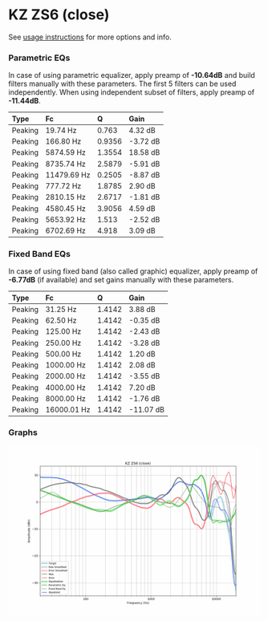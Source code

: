 # KZ ZS6 (close)
See [usage instructions](https://github.com/jaakkopasanen/AutoEq#usage) for more options and info.

### Parametric EQs
In case of using parametric equalizer, apply preamp of **-10.64dB** and build filters manually
with these parameters. The first 5 filters can be used independently.
When using independent subset of filters, apply preamp of **-11.44dB**.

| Type    | Fc          |      Q | Gain     |
|:--------|:------------|:-------|:---------|
| Peaking | 19.74 Hz    | 0.763  | 4.32 dB  |
| Peaking | 166.80 Hz   | 0.9356 | -3.72 dB |
| Peaking | 5874.59 Hz  | 1.3554 | 18.58 dB |
| Peaking | 8735.74 Hz  | 2.5879 | -5.91 dB |
| Peaking | 11479.69 Hz | 0.2505 | -8.87 dB |
| Peaking | 777.72 Hz   | 1.8785 | 2.90 dB  |
| Peaking | 2810.15 Hz  | 2.6717 | -1.81 dB |
| Peaking | 4580.45 Hz  | 3.9056 | 4.59 dB  |
| Peaking | 5653.92 Hz  | 1.513  | -2.52 dB |
| Peaking | 6702.69 Hz  | 4.918  | 3.09 dB  |

### Fixed Band EQs
In case of using fixed band (also called graphic) equalizer, apply preamp of **-6.77dB**
(if available) and set gains manually with these parameters.

| Type    | Fc          |      Q | Gain      |
|:--------|:------------|:-------|:----------|
| Peaking | 31.25 Hz    | 1.4142 | 3.88 dB   |
| Peaking | 62.50 Hz    | 1.4142 | -0.35 dB  |
| Peaking | 125.00 Hz   | 1.4142 | -2.43 dB  |
| Peaking | 250.00 Hz   | 1.4142 | -3.28 dB  |
| Peaking | 500.00 Hz   | 1.4142 | 1.20 dB   |
| Peaking | 1000.00 Hz  | 1.4142 | 2.08 dB   |
| Peaking | 2000.00 Hz  | 1.4142 | -3.55 dB  |
| Peaking | 4000.00 Hz  | 1.4142 | 7.20 dB   |
| Peaking | 8000.00 Hz  | 1.4142 | -1.76 dB  |
| Peaking | 16000.01 Hz | 1.4142 | -11.07 dB |

### Graphs
![](./KZ%20ZS6%20(close).png)